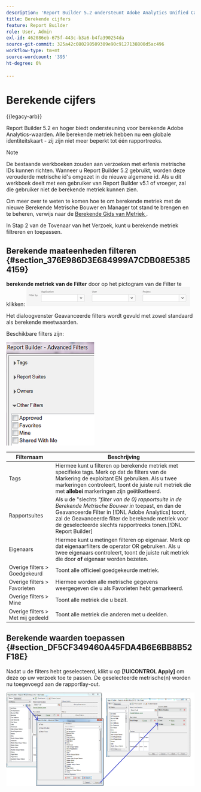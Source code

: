 ```yaml
---
description: 'Report Builder 5.2 ondersteunt Adobe Analytics Unified Calculated Metrics. Naast andere innovaties hebben alle berekende standaarden nu een globale id: ze zijn niet meer beperkt tot één rapportsuite.'
title: Berekende cijfers
feature: Report Builder
role: User, Admin
exl-id: 462086eb-675f-443c-b3a6-b4fa390254da
source-git-commit: 325a42c080290509309e90c9127138800d5ac496
workflow-type: tm+mt
source-wordcount: '395'
ht-degree: 6%

---
```


# Berekende cijfers

{{legacy-arb}}

Report Builder 5.2 en hoger biedt ondersteuning voor berekende Adobe Analytics-waarden. Alle berekende metriek hebben nu een globale identiteitskaart - zij zijn niet meer beperkt tot één rapportreeks.

>[!NOTE]
>
>De bestaande werkboeken zouden aan verzoeken met erfenis metrische IDs kunnen richten. Wanneer u Report Builder 5.2 gebruikt, worden deze verouderde metrische id&#39;s omgezet in de nieuwe algemene id. Als u dit werkboek deelt met een gebruiker van Report Builder v5.1 of vroeger, zal die gebruiker niet de berekende metriek kunnen zien.

Om meer over te weten te komen hoe te om berekende metriek met de nieuwe Berekende Metrische Bouwer en Manager tot stand te brengen en te beheren, verwijs naar de [ Berekende Gids van Metriek ](/help/components/calculated-metrics/cm-overview.md).

In Stap 2 van de Tovenaar van het Verzoek, kunt u berekende metriek filtreren en toepassen.

## Berekende maateenheden filteren {#section_376E986D3E684999A7CDB08E53854159}

**berekende metriek van de Filter** door op het pictogram van de Filter te klikken: ![ Schermafbeelding van de opties die van de Filter de Toepassing, Gebruiker, de gebieden van het Project tonen.](/help/admin/tools/assets/filter.png)

Het dialoogvenster Geavanceerde filters wordt gevuld met zowel standaard als berekende meetwaarden.

Beschikbare filters zijn:

![ Schermafbeelding die de Geavanceerde die opties toont van Filters in de volgende lijst worden beschreven.](assets/advanced_filters.png)

| Filternaam | Beschrijving |
|---|---|
| Tags | Hiermee kunt u filteren op berekende metriek met specifieke tags. Merk op dat de filters van de Markering de exploitant EN gebruiken. Als u twee markeringen controleert, toont de juiste ruit metriek die met **allebei** markeringen zijn geëtiketteerd. |
| Rapportsuites | Als u de &quot;slechts *&quot;filter van de 0} rapportsuite in de Berekende Metrische Bouwer in* toepast, en dan de Geavanceerde Filter in [!DNL Adobe Analytics] toont, zal de Geavanceerde filter de berekende metriek voor de geselecteerde slechts rapportreeks tonen.[!DNL Report Builder] |
| Eigenaars | Hiermee kunt u metingen filteren op eigenaar. Merk op dat eigenaarfilters de operator OR gebruiken. Als u twee eigenaars controleert, toont de juiste ruit metriek die door **of** eigenaar worden bezeten. |
| Overige filters > Goedgekeurd | Toont alle officieel goedgekeurde metriek. |
| Overige filters > Favorieten | Hiermee worden alle metrische gegevens weergegeven die u als Favorieten hebt gemarkeerd. |
| Overige filters > Mine | Toont alle metriek die u bezit. |
| Overige filters > Met mij gedeeld | Toont alle metriek die anderen met u deelden. |

## Berekende waarden toepassen {#section_DF5CF349460A45FDA4B6E6BB8B52F18E}

Nadat u de filters hebt geselecteerd, klikt u op **[!UICONTROL Apply]** om deze op uw verzoek toe te passen. De geselecteerde metrische(n) worden nu toegevoegd aan de rapportlay-out.

![ Schermafbeelding die de Stap 2 van de Tovenaar van het Verzoek toont - de Totalen van de Plaats die aan het Geavanceerde venster van Filters richten en rapportmetriek toepasten.](assets/filtering_for_metric.png)
